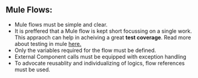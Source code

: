 
## Mule Flows:

- Mule flows must be simple and clear. 
- It is preffered that a Mule flow is kept short focussing on a single work. This appraoch can help in acheiving a great **test coverage**. Read more about testing in mule [here.](Testing.md)
- Only the variables required for the flow must be defined.
- External Component calls must be equipped with exception handling
- To advocate reusablity and individualizing of logics, flow references must be used.
